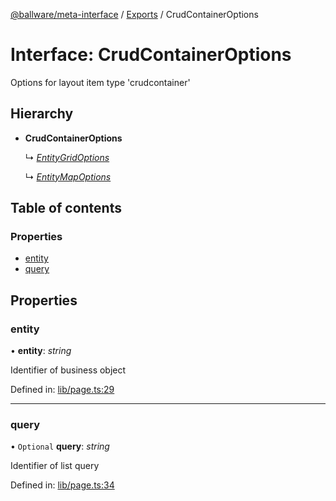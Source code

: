 [@ballware/meta-interface](../README.md) / [Exports](../modules.md) / CrudContainerOptions

# Interface: CrudContainerOptions

Options for layout item type 'crudcontainer'

## Hierarchy

* **CrudContainerOptions**

  ↳ [*EntityGridOptions*](entitygridoptions.md)

  ↳ [*EntityMapOptions*](entitymapoptions.md)

## Table of contents

### Properties

- [entity](crudcontaineroptions.md#entity)
- [query](crudcontaineroptions.md#query)

## Properties

### entity

• **entity**: *string*

Identifier of business object

Defined in: [lib/page.ts:29](https://github.com/ballware/ballware-client/blob/c9efe3e/libs/meta-interface/src/lib/page.ts#L29)

___

### query

• `Optional` **query**: *string*

Identifier of list query

Defined in: [lib/page.ts:34](https://github.com/ballware/ballware-client/blob/c9efe3e/libs/meta-interface/src/lib/page.ts#L34)

